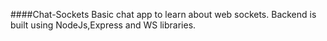 ####Chat-Sockets
Basic chat app to learn about web sockets.
Backend is built using NodeJs,Express and WS libraries.
